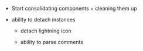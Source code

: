 - Start consolidating components + cleaning them up
- ability to detach instances

  - detach lightning icon

  - ability to parse comments
